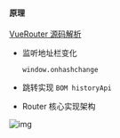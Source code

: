 #### 原理
[VueRouter 源码解析](https://juejin.im/post/5b5697675188251b11097464)

- 监听地址栏变化

  `window.onhashchange`

- 跳转实现
  `BOM historyApi`

- Router 核心实现架构

![img](https://user-gold-cdn.xitu.io/2018/7/27/164da511aeec01c9?imageslim)

